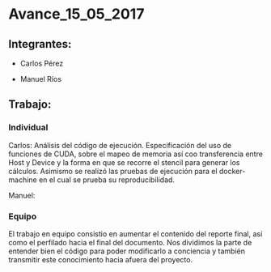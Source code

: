 # Avance_15_05_2017

## Integrantes:

* Carlos Pérez

* Manuel Ríos

## Trabajo:

### Individual

Carlos: Análisis del código de ejecución. Especificación del uso de funciones de CUDA, sobre el mapeo de memoria así coo transferencia entre Host y Device y la forma en que se recorre el stencil para generar los cálculos. Asimismo se realizó las pruebas de ejecución para el docker-machine en el cual se prueba su reproducibilidad. 

Manuel:

### Equipo

El trabajo en equipo consistio en aumentar el contenido del reporte final, así como el perfilado hacia el final del documento. Nos dividimos la parte de entender bien el código para poder modificarlo a conciencia y también transmitir este conocimiento hacia afuera del proyecto. 
